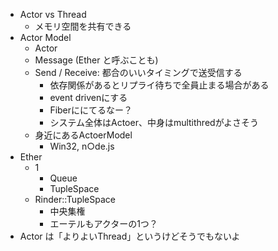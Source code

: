 - Actor vs Thread
  - メモリ空間を共有できる
- Actor Model
  - Actor
  - Message (Ether と呼ぶことも)
  - Send / Receive: 都合のいいタイミングで送受信する
    - 依存関係があるとリプライ待ちで全員止まる場合がある
    - event drivenにする
    - Fiberににてるなー？
    - システム全体はActoer、中身はmultithredがよさそう
  - 身近にあるActoerModel
    - Win32, n○de.js
- Ether
  - 1
    - Queue
    - TupleSpace
  - Rinder::TupleSpace
    - 中央集権
    - エーテルもアクターの1つ？
- Actor は「よりよいThread」というけどそうでもないよ
